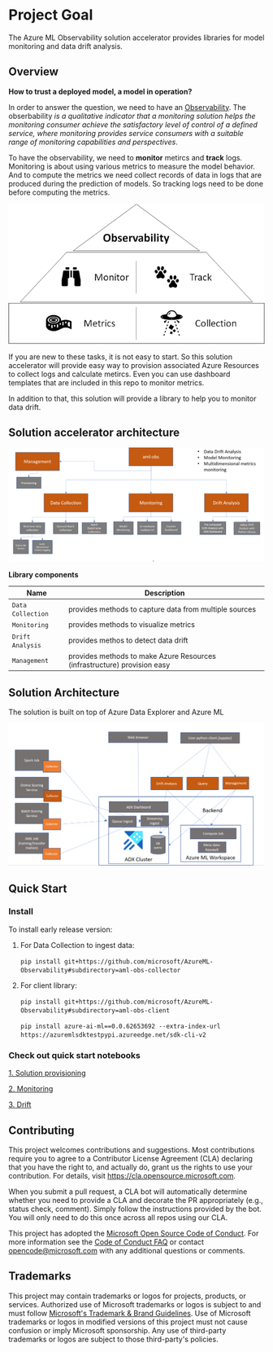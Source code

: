 # Project Goal

The Azure ML Observability solution accelerator provides libraries for model monitoring and data drift analysis.

## Overview

__How to trust a deployed model, a model in operation?__ 

In order to answer the question, we need to have an [Observability](https://docs.microsoft.com/en-us/azure/cloud-adoption-framework/manage/monitor/observability). The obserbability _is a qualitative indicator that a monitoring solution helps the monitoring consumer achieve the satisfactory level of control of a defined service, where monitoring provides service consumers with a suitable range of monitoring capabilities and perspectives_.

To have the observability, we need to __monitor__ metircs and __track__ logs. Monitoring is about using various metrics to measure the model behavior. And to compute the metrics we need collect records of data in logs that are produced during the prediction of models. So tracking logs need to be done before computing the metrics.

![Observability](./media/Observability.png)

If you are new to these tasks, it is not easy to start. So this solution accelerator will provide easy way to provision associated Azure Resources to collect logs and calculate metircs. Even you can use dashboard templates that are included in this repo to monitor metrics.

In addition to that, this solution will provide a library to help you to monitor data drift.

## Solution accelerator architecture

![LibraryComponent](./media/aml_obs_overview.png)

__Library components__

|Name|Description|
|--|--|
|`Data Collection`| provides methods to capture data from multiple sources|
|`Monitoring` | provides methods to visualize metrics|
|`Drift Analysis`|provides methos to detect data drift|
|`Management`|provides methods to make Azure Resources (infrastructure) provision easy|

## Solution Architecture

The solution is built on top of Azure Data Explorer and Azure ML

![SolutionArchitecture](./media/architecture.png)

## Quick Start

### Install

To install early release version:

1. For Data Collection to ingest data: 

    ```pip install git+https://github.com/microsoft/AzureML-Observability#subdirectory=aml-obs-collector```  
2. For client library: 

    ```pip install git+https://github.com/microsoft/AzureML-Observability#subdirectory=aml-obs-client```

    ```pip install azure-ai-ml==0.0.62653692 --extra-index-url https://azuremlsdktestpypi.azureedge.net/sdk-cli-v2```


### Check out quick start notebooks

[1. Solution provisioning ](./quick_start/0_provision.ipynb)

[2. Monitoring](./quick_start/1_monitoring.ipynb)

[3. Drift](./quick_start/2_drift.ipynb)

## Contributing

This project welcomes contributions and suggestions.  Most contributions require you to agree to a
Contributor License Agreement (CLA) declaring that you have the right to, and actually do, grant us
the rights to use your contribution. For details, visit https://cla.opensource.microsoft.com.

When you submit a pull request, a CLA bot will automatically determine whether you need to provide
a CLA and decorate the PR appropriately (e.g., status check, comment). Simply follow the instructions
provided by the bot. You will only need to do this once across all repos using our CLA.

This project has adopted the [Microsoft Open Source Code of Conduct](https://opensource.microsoft.com/codeofconduct/).
For more information see the [Code of Conduct FAQ](https://opensource.microsoft.com/codeofconduct/faq/) or
contact [opencode@microsoft.com](mailto:opencode@microsoft.com) with any additional questions or comments.

## Trademarks

This project may contain trademarks or logos for projects, products, or services. Authorized use of Microsoft 
trademarks or logos is subject to and must follow 
[Microsoft's Trademark & Brand Guidelines](https://www.microsoft.com/en-us/legal/intellectualproperty/trademarks/usage/general).
Use of Microsoft trademarks or logos in modified versions of this project must not cause confusion or imply Microsoft sponsorship.
Any use of third-party trademarks or logos are subject to those third-party's policies.

